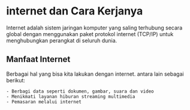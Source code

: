 # internet dan Cara Kerjanya

Internet adalah sistem jaringan komputer yang saling terhubung secara global dengan menggunakan paket protokol internet (TCP/IP) untuk menghubungkan perangkat di seluruh dunia.

## Manfaat Internet

Berbagai hal yang bisa kita lakukan dengan internet. antara lain sebagai berikut:

    - Berbagi data seperti dokumen, gambar, suara dan video
    - Menikmati layanan hiburan streaming multimedia
    - Pemasaran melalui internet